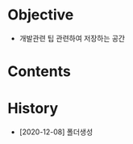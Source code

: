   Objective
=====

  * 개발관련 팁 관련하여 저장하는 공간
  

  Contents
=====



  History
=====

  * [2020-12-08] 폴더생성
